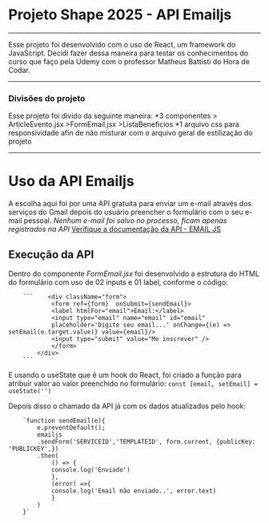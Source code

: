 # Projeto Shape 2025 - **API Emailjs**
---
Esse projeto foi desenvolvido com o uso de React, um framework do JavaScript. Decidi fazer dessa maneira para testar os conhecimentos do curso que faço pela Udemy com o professor Matheus Battisti do Hora de Codar.

---
### Divisões do projeto
Esse projeto foi divido da seguinte maneira:
*3 componentes
        > ArticleEvento.jsx
        >FormEmail.jsx
        >ListaBeneficios
*1 arquivo css para responsividade afin de não misturar com o arquivo geral de estilização do projeto

---
# Uso da **API Emailjs**
A escolha aqui foi por uma API gratuita para enviar um e-mail através dos serviços do Gmail depois do usuário preencher o formulário com o seu e-mail pessoal. *Nenhum e-mail foi salvo no processo, ficam apenas registrados na API*
[Verifique a documentação da API - EMAIL JS](https://www.emailjs.com/docs/)

## Execução da API

Dentro do componente _FormEmail.jsx_ foi desenvolvido a estrutura do HTML do formulário com uso de 02 inputs e 01 label, conforme o código:
       
        ```    <div className="form"> 
                <form ref={form}  onSubmit={sendEmail}>
                <label htmlFor="email">Email:</label>
                <input type="email" name="email" id="email"
                placeholder='Digite seu email...' onChange={(e) => setEmail(e.target.value)} value={email}/>
                <input type="submit" value="Me inscrever" />
                </form>
            </div>
        ```

E usando o useState que é um hook do React, foi criado a função para atribuir valor ao valor preenchido no formulário:
        `const [email, setEmail] = useState('')`

Depois disso o chamado da API já com os dados atualizados pelo hook:
        
        `function sendEmail(e){
            e.preventDefault();
            emailjs
            .sendForm('SERVICEID','TEMPLATEID', form.current, {publicKey: 'PUBLICKEY',})
            .then(
                () => {
                console.log('Enviado')
                },
                (error) =>{
                console.log('Email não enviado..', error.text)
                }
            )
        }`
